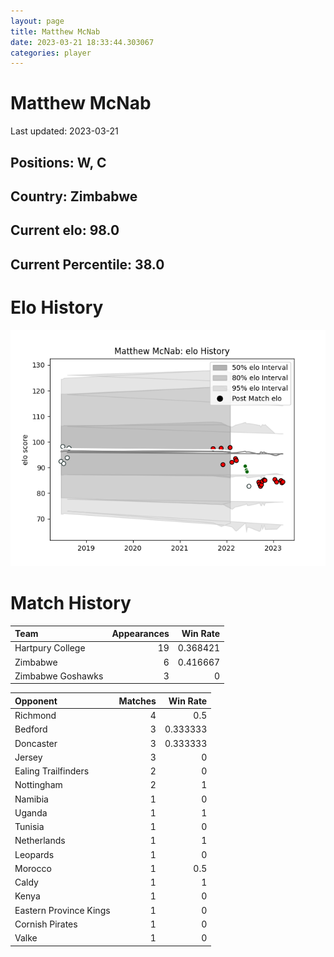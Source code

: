 ```yaml
---  
layout: page  
title: Matthew McNab  
date: 2023-03-21 18:33:44.303067  
categories: player  
---
```

# Matthew McNab


Last updated: 2023-03-21
## Positions: W, C

## Country: Zimbabwe

## Current elo: 98.0

## Current Percentile: 38.0

# Elo History


![elo history](history_MatthewMcNab.png)
# Match History


| Team              |   Appearances |   Win Rate |
|:------------------|--------------:|-----------:|
| Hartpury College  |            19 |   0.368421 |
| Zimbabwe          |             6 |   0.416667 |
| Zimbabwe Goshawks |             3 |   0        |

| Opponent               |   Matches |   Win Rate |
|:-----------------------|----------:|-----------:|
| Richmond               |         4 |   0.5      |
| Bedford                |         3 |   0.333333 |
| Doncaster              |         3 |   0.333333 |
| Jersey                 |         3 |   0        |
| Ealing Trailfinders    |         2 |   0        |
| Nottingham             |         2 |   1        |
| Namibia                |         1 |   0        |
| Uganda                 |         1 |   1        |
| Tunisia                |         1 |   0        |
| Netherlands            |         1 |   1        |
| Leopards               |         1 |   0        |
| Morocco                |         1 |   0.5      |
| Caldy                  |         1 |   1        |
| Kenya                  |         1 |   0        |
| Eastern Province Kings |         1 |   0        |
| Cornish Pirates        |         1 |   0        |
| Valke                  |         1 |   0        |